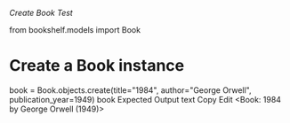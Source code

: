 *Create Book Test*

from bookshelf.models import Book

# Create a Book instance
book = Book.objects.create(title="1984", author="George Orwell", publication_year=1949)
book
Expected Output
text
Copy
Edit
<Book: 1984 by George Orwell (1949)>
